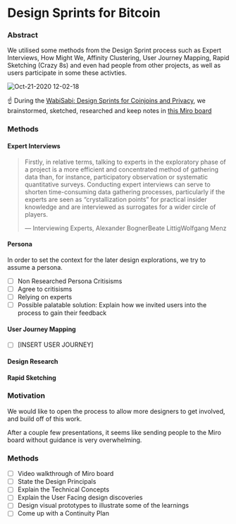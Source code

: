 # Design Sprints for Bitcoin

### Abstract

We utilised some methods from the Design Sprint process such as Expert Interviews, How Might We, Affinity Clustering, User Journey Mapping, Rapid Sketching (Crazy 8s) and even had people from other projects, as well as users participate in some these activties.

![Oct-21-2020 12-02-18](coinjoins/assets/img/design-sprint-0-miro.gif)

☝️ During the [WabiSabi: Design Sprints for Coinjoins and Privacy](https://github.com/peakshift/bitcoin-ux/blob/master/coinjoins/design-sprints.md), we brainstormed, sketched, researched and keep notes in [this Miro board](https://miro.com/app/board/o9J_knmJ_C0=/) 

### Methods

#### Expert Interviews

> Firstly, in relative terms, talking to experts in the exploratory phase of a project is a more efficient and concentrated method of gathering data than, for instance, participatory observation or systematic quantitative surveys. Conducting expert interviews can serve to shorten time-consuming data gathering processes, particularly if the experts are seen as “crystallization points” for practical insider knowledge and are interviewed as surrogates for a wider circle of players.
>
> — Interviewing Experts, Alexander BognerBeate LittigWolfgang Menz

#### Persona

In order to set the context for the later design explorations, we try to assume a persona.

- [ ] Non Researched Persona Critisisms
- [ ] Agree to critisisms
- [ ] Relying on experts
- [ ] Possible palatable solution: Explain how we invited users into the process to gain their feedback

#### User Journey Mapping

- [ ] [INSERT USER JOURNEY]

#### Design Research

#### Rapid Sketching

### Motivation

We would like to open the process to allow more designers to get involved, and build off of this work.

After a couple few presentations, it seems like sending people to the Miro board without guidance is very overwhelming.

### Methods

- [ ] Video walkthrough of Miro board
- [ ] State the Design Principals
- [ ] Explain the Technical Concepts
- [ ] Explain the User Facing design discoveries
- [ ] Design visual prototypes to illustrate some of the learnings
- [ ] Come up with a Continuity Plan